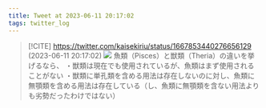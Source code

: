 ```yaml
---
title: Tweet at 2023-06-11 20:17:02
tags: twitter_log
---
```


> [!CITE] https://twitter.com/kaisekiriu/status/1667853440276656129 (2023-06-11 20:17:02)
> ![](https://twitter.com/kaisekiriu/status/1667853440276656129)
> 魚類（Pisces）と獣類（Theria）の違いを挙げるなら、
> ・獣類は現在でも使用されているが、魚類はまず使用されることがない
> ・獣類に単孔類を含める用法は存在しないのに対し、魚類に無顎類を含める用法は存在している（し、魚類に無顎類を含ない用法よりも劣勢だったわけではない）

